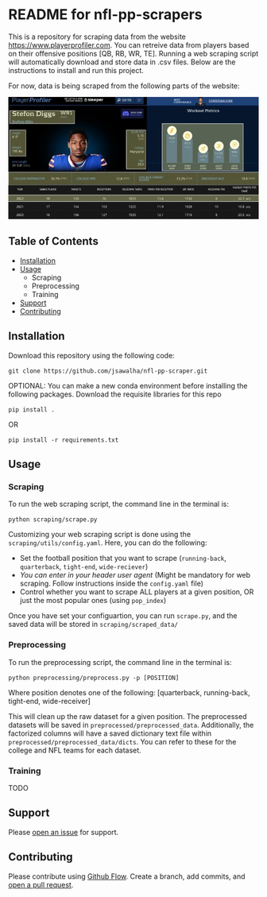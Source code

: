# README for nfl-pp-scrapers

This is a repository for scraping data from the website https://www.playerprofiler.com. You can retreive data from players based on their offensive positions [QB, RB, WR, TE]. Running a web scraping script will automatically download and store data in .csv files. Below are the instructions to install and run this project.

For now, data is being scraped from the following parts of the website:

![Playerprofiler](/assets/highlight_image.jpg)

## Table of Contents

- [Installation](#installation)
- [Usage](#usage)
    - Scraping
    - Preprocessing
    - Training
- [Support](#support)
- [Contributing](#contributing)

## Installation

Download this repository using the following code:

```
git clone https://github.com/jsawalha/nfl-pp-scraper.git
```
OPTIONAL: You can make a new conda environment before installing the following packages.
Download the requisite libraries for this repo
```
pip install .
```

OR

```
pip install -r requirements.txt
```

## Usage

### Scraping

To run the web scraping script, the command line in the terminal is:

```
python scraping/scrape.py
```

Customizing your web scraping script is done using the `scraping/utils/config.yaml`. Here, you can do the following:
- Set the football position that you want to scrape (`running-back`, `quarterback`, `tight-end`, `wide-reciever`)
- *You can enter in your header user agent* (Might be mandatory for web scraping. Follow instructions inside the `config.yaml` file)
- Control whether you want to scrape ALL players at a given position, OR just the most popular ones (using `pop_index`)

Once you have set your configuartion, you can run `scrape.py`, and the saved data will be stored in `scraping/scraped_data/`

### Preprocessing

To run the preprocessing script, the command line in the terminal is:

```
python preprocessing/preprocess.py -p [POSITION]
```

Where position denotes one of the following: [quarterback, running-back, tight-end, wide-receiver]

This will clean up the raw dataset for a given position. The preprocessed datasets will be saved in `preprocessed/preprocessed_data`. Additionally, the factorized columns will have a saved dictionary text file within `preprocessed/preprocessed_data/dicts`. You can refer to these for the college and NFL teams for each dataset.

### Training

TODO



## Support

Please [open an issue](https://github.com/fraction/readme-boilerplate/issues/new) for support.

## Contributing

Please contribute using [Github Flow](https://guides.github.com/introduction/flow/). Create a branch, add commits, and [open a pull request](https://github.com/fraction/readme-boilerplate/compare/).
